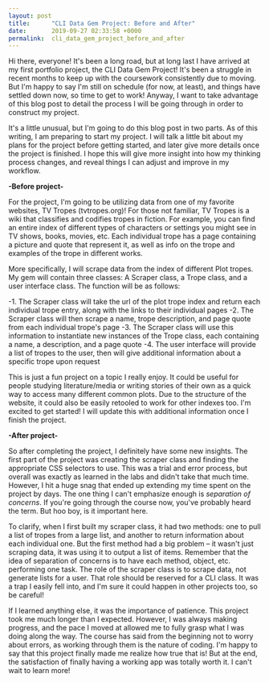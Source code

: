 ```yaml
---
layout: post
title:      "CLI Data Gem Project: Before and After"
date:       2019-09-27 02:33:58 +0000
permalink:  cli_data_gem_project_before_and_after
---
```



Hi there, everyone! It's been a long road, but at long last I have arrived at my first portfolio project, the CLI Data Gem Project! It's been a struggle in recent months to keep up with the coursework consistently due to moving. But I'm happy to say I'm still on schedule (for now, at least), and things have settled down now, so time to get to work! Anyway, I want to take advantage of this blog post to detail the process I will be going through in order to construct my project.

  It's a little unusual, but I'm going to do this blog post in two parts. As of this writing, I am preparing to start my project. I will talk a little bit about my plans for the project before getting started, and later give more details once the project is finished. I hope this will give more insight into how my thinking process changes, and reveal things I can adjust and improve in my workflow.

**-Before project-**

  For the project, I'm going to be utilizing data from one of my favorite websites, TV Tropes (tvtropes.org)! For those not familiar, TV Tropes is a wiki that classifies and codifies tropes in fiction. For example, you can find an entire index of different types of characters or settings you might see in TV shows, books, movies, etc. Each individual trope has a page containing a picture and quote that represent it, as well as info on the trope and examples of the trope in different works.

  More specifically, I will scrape data from the index of different Plot tropes. My gem will contain three classes: A Scraper class, a Trope class, and a user interface class. The function will be as follows:

 -1. The Scraper class will take the url of the plot trope index and return each individual trope entry, along with the links to their individual pages
 -2. The Scraper class will then scrape a name, trope description, and page quote from each individual trope's page
 -3. The Scraper class will use this information to instantiate new instances of the Trope class, each containing a name, a description, and a page quote
 -4. The user interface will provide a list of tropes to the user, then will give additional information about a specific trope upon request

  This is just a fun project on a topic I really enjoy. It could be useful for people studying literature/media or writing stories of their own as a quick way to access many different common plots. Due to the structure of the website, it could also be easily retooled to work for other indexes too. I'm excited to get started! I will update this with additional information once I finish the project.

**-After project-**

 So after completing the project, I definitely have some new insights. The first part of the project was creating the scraper class and finding the appropriate CSS selectors to use. This was a trial and error process, but overall was exactly as learned in the labs and didn't take that much time. However, I hit a huge snag that ended up extending my time spent on the project by days. The one thing I can't emphasize enough is *separation of concerns*. If you're going through the course now, you've probably heard the term. But hoo boy, is it important here.

 To clarify, when I first built my scraper class, it had two methods: one to pull a list of tropes from a large list, and another to return information about each individual one. But the first method had a big problem – it wasn't just scraping data, it was using it to output a list of items. Remember that the idea of separation of concerns is to have each method, object, etc. performing one task. The role of the scraper class is to scrape data, not generate lists for a user. That role should be reserved for a CLI class. It was a trap I easily fell into, and I'm sure it could happen in other projects too, so be careful!

 If I learned anything else, it was the importance of patience. This project took me much longer than I expected. However, I was always making progress, and the pace I moved at allowed me to fully grasp what I was doing along the way. The course has said from the beginning not to worry about errors, as working through them is the nature of coding. I'm happy to say that this project finally made me realize how true that is! But at the end, the satisfaction of finally having a working app was totally worth it. I can't wait to learn more!
